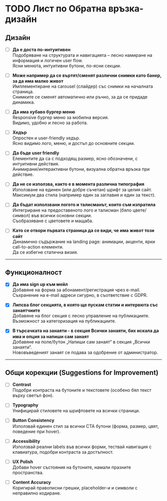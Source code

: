 # TODO Лист по Обратна връзка-дизайн

## Дизайн

- [ ] **Да е доста по-интуитивен**  
  Подобряване на структурата и навигацията – лесно намиране на информация и логичен user flow.  
  Ясни менюта, интуитивни бутони, по-ясни секции.

- [ ] **Може например да се въртят/сменят различни снимки като банер, за да има малко живот**  
  Имплементиране на carousel (слайдер) със снимки на началната страница.  
  Снимките се сменят автоматично или ръчно, за да се придаде динамика.

- [ ] **Да има хубаво бургер меню**  
  Responsive бургер меню за мобилна версия.  
  Видимо, удобно и лесно за работа.

- [ ] **Хедър**  
  Опростен и user-friendly хедър.  
  Ясно видимо лого, меню, и достъп до основните секции.

- [ ] **Да бъде user friendly**  
  Елементите да са с подходящ размер, ясно обозначени, с интуитивни действия.  
  Анимирани/интерактивни бутони, визуална обратна връзка при действие.

- [ ] **Да не се използва, както е в момента различна типография**  
  Използване на единен (или добре съчетан) шрифт за целия сайт.  
  Максимум два стила (например един за заглавия и един за текст).

- [ ] **Да бъдат използвани логото и талисманът, които съм изпратила**  
  Интегриране на предоставеното лого и талисман (бяло цвете/символ) във всички основни секции.  
  Съобразяване с цветовете и мащаба.

- [ ] **Като се отвори първата страница да се види, че има живот този сайт**  
  Динамично съдържание на landing page: анимации, акценти, ярки call-to-action елементи.  
  Да се избегне статична визия.

---

## Функционалност

- [x] **Да има sign up към мейл**  
  Добавяне на форма за абонамент/регистрация чрез e-mail.  
  Съхранение на e-mail адреси сигурно, в съответствие с GDPR.

- [x] **Липсва блог секцията, в която ще пускам статии и интервюта със занаятчиите**  
  Добавяне на блог секция с лесно управление на публикациите.  
  Възможност за категоризация на публикациите.

- [x] **В търсачката на занаяти - в секция Всички занаяти, бих искала да има и опция за напиши сам занаят**  
  Добавяне на поле/бутон „Напиши сам занаят“ в секция „Всички занаяти“.  
  Нововъведеният занаят се подава за одобрение от администратор.

---

## Общи корекции (Suggestions for Improvement)

- [ ] **Contrast**  
  Подобри контраста на бутоните и текстовете (особено бял текст върху светъл фон).

- [ ] **Typography**  
  Унифицирай стиловете на шрифтовете на всички страници.

- [ ] **Button Consistency**  
  Използвай единен стил за всички CTA бутони (форма, размер, цвят, поведение при hover).

- [ ] **Accessibility**  
  Използвай реални labels във всички форми, тествай навигация с клавиатура, подобри контраста за достъпност.

- [ ] **UX Polish**  
  Добави hover състояния на бутоните, намали празните пространства.

- [ ] **Content Accuracy**  
  Коригирай правописни грешки, placeholder-и и символи с неправилно кодиране.
